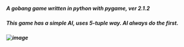 ##### A gobang game written in python with pygame, ver 2.1.2
##### This game has a simple AI, uses 5-tuple way. AI always do the first.
##### ![image](https://github.com/user-attachments/assets/1ea50660-41ea-4341-b2e7-86045dc54c51)
